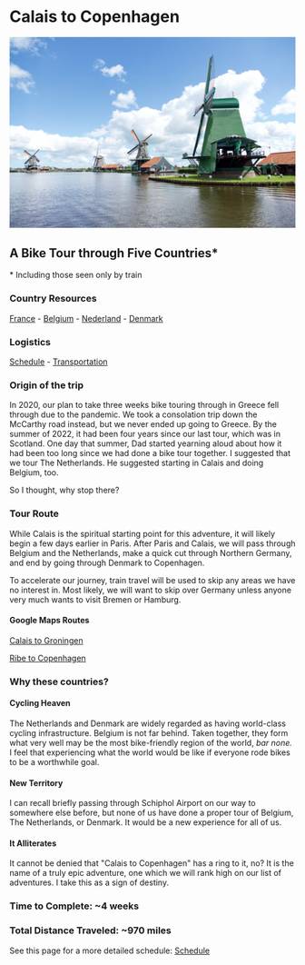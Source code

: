 # Calais to Copenhagen
![windmills](windmills.jpg)
## A Bike Tour through Five Countries*
\* Including those seen only by train

### Country Resources
[France](countries/France.md) - [Belgium](countries/Belgium.md) - [Nederland](countries/Nederland.md) - [Denmark](countries/Denmark.md)

### Logistics
[Schedule](Schedule.md) - [Transportation](Transportation.md)

### Origin of the trip

In 2020, our plan to take three weeks bike touring through in Greece fell through due to the pandemic. We took a consolation trip down the McCarthy road instead, but we never ended up going to Greece. By the summer of 2022, it had been four years since our last tour, which was in Scotland.
One day that summer, Dad started yearning aloud about how it had been too long since we had done a bike tour together. I suggested that we tour The Netherlands. He suggested starting in Calais and doing Belgium, too.

So I thought, why stop there?

### Tour Route

While Calais is the spiritual starting point for this adventure, it will likely begin a few days earlier in Paris. After Paris and Calais, we will pass through Belgium and the Netherlands, make a quick cut through Northern Germany, and end by going through Denmark to Copenhagen. 

To accelerate our journey, train travel will be used to skip any areas we have no interest in. Most likely, we will want to skip over Germany unless anyone very much wants to visit Bremen or Hamburg.

#### Google Maps Routes

[Calais to Groningen](https://www.google.com/maps/dir/Calais/Bruges/Brussels/Antwerp/Middelburg,+Netherlands/Rotterdam/The+Hague/Haarlem,+Netherlands/Amsterdam/Groningen/@51.8666083,3.9027405,8z/data=!4m63!4m62!1m5!1m1!1s0x47dc3f75d7f1e363:0xacbed9e08cd279f4!2m2!1d1.858686!2d50.95129!1m5!1m1!1s0x47c350d0c11e420d:0x1aa2f35ac8834df7!2m2!1d3.2247552!2d51.2091807!1m5!1m1!1s0x47c3a4ed73c76867:0xc18b3a66787302a7!2m2!1d4.3571696!2d50.8476424!1m5!1m1!1s0x47c3f68ebfc3887d:0x3eaf448482a88ab8!2m2!1d4.4051485!2d51.2213404!1m5!1m1!1s0x47c48e44065d5267:0x9d5f315bb0ead1b4!2m2!1d3.610998!2d51.4987962!1m5!1m1!1s0x47c5b7605f54c47d:0x5229bbac955e4b85!2m2!1d4.4777326!2d51.9244201!1m5!1m1!1s0x47c5b72f4298bd71:0x400de5a8d1e6c10!2m2!1d4.3006999!2d52.0704978!1m5!1m1!1s0x47c5ef6c60e1e9fb:0x8ae15680b8a17e39!2m2!1d4.6462194!2d52.3873878!1m5!1m1!1s0x47c63fb5949a7755:0x6600fd4cb7c0af8d!2m2!1d4.9041389!2d52.3675734!1m5!1m1!1s0x47c83286b462cca7:0xcb4b5086f9a6c8dc!2m2!1d6.5665017!2d53.2193835!3e1!4e1)

[Ribe to Copenhagen](https://www.google.com/maps/dir/Ribe,+6760,+Denmark/Jelling,+7300,+Denmark/Middelfart,+Denmark/Kerteminde,+5300,+Denmark/Ringsted,+Denmark/Roskilde,+Denmark/Copenhagen/@55.6961541,9.7646135,8z/data=!4m45!4m44!1m5!1m1!1s0x464b37754ca598e1:0xab93f5741872121f!2m2!1d8.774665!2d55.326936!1m5!1m1!1s0x464b7ec893e37ca7:0xd2b4d66aea403807!2m2!1d9.4168679!2d55.753119!1m5!1m1!1s0x464c965822cb5a69:0x487991c3f7f3ec93!2m2!1d9.747172!2d55.497204!1m5!1m1!1s0x464d19e6a2195cab:0x6fc5f8607ec3b20e!2m2!1d10.654979!2d55.455882!1m5!1m1!1s0x4652920273830c2b:0xf7f3d35336cd393c!2m2!1d11.791372!2d55.442952!1m5!1m1!1s0x46525fc995012f29:0xa00afcc1d507710!2m2!1d12.087845!2d55.64191!1m5!1m1!1s0x4652533c5c803d23:0x4dd7edde69467b8!2m2!1d12.5683372!2d55.6760968!3e0!4e1)

### Why these countries?

#### Cycling Heaven
The Netherlands and Denmark are widely regarded as having world-class cycling infrastructure. Belgium is not far behind. Taken together, they form what very well may be the most bike-friendly region of the world, *bar none.* I feel that experiencing what the world would be like if everyone rode bikes to be a worthwhile goal.

#### New Territory
I can recall briefly passing through Schiphol Airport on our way to somewhere else before, but none of us have done a proper tour of Belgium, The Netherlands, or Denmark. It would be a new experience for all of us.

#### It Alliterates
It cannot be denied that "Calais to Copenhagen" has a ring to it, no? It is the name of a truly epic adventure, one which we will rank high on our list of adventures. I take this as a sign of destiny.

### Time to Complete: ~4 weeks

### Total Distance Traveled: ~970 miles

See this page for a more detailed schedule: [Schedule](Schedule.md)
